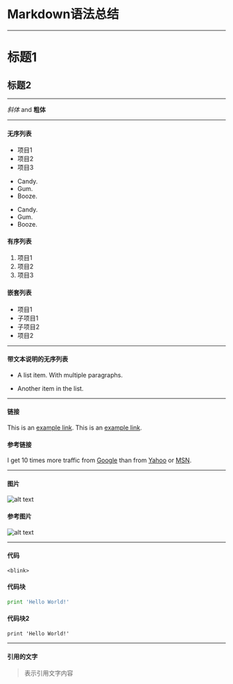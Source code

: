 # Markdown语法总结
-----------------------
# 标题1
## 标题2
-----------------------
*斜体* and **粗体**

-----------------------
#### 无序列表
* 项目1
* 项目2
* 项目3

+ Candy.
+ Gum.
+ Booze.

- Candy.
- Gum.
- Booze.

#### 有序列表
1. 项目1
2. 项目2
3. 项目3

#### 嵌套列表
- 项目1
 - 子项目1
 - 子项目2
- 项目2

-----------------------
#### 带文本说明的无序列表
* A list item.
With multiple paragraphs.

* Another item in the list.

-----------------------
#### 链接
This is an [example link](http://example.com/).
This is an [example link](http://example.com/ "带标题的链接").

#### 参考链接
I get 10 times more traffic from [Google][1] than from [Yahoo][2] or [MSN][3].

[1]: http://google.com/ "Google"
[2]: http://search.yahoo.com/ "Yahoo Search"
[3]: http://search.msn.com/ "MSN Search"

-----------------------
#### 图片
![alt text](http://tp4.sinaimg.cn/1821029715/50/1289317070/1 "Title")
#### 参考图片
![alt text][id]

[id]: http://tp4.sinaimg.cn/1821029715/50/1289317070/1 "Title"

-----------------------
#### 代码
`<blink>`
#### 代码块
``` Python
print 'Hello World!'
```
#### 代码块2
    print 'Hello World!'

-----------------------
#### 引用的文字
>表示引用文字内容



















